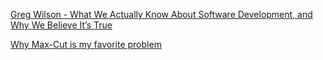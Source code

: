 [Greg Wilson - What We Actually Know About Software Development, and Why We Believe It’s True](https://vimeo.com/9270320)

[Why Max-Cut is my favorite problem](https://scs.hosted.panopto.com/Panopto/Pages/Viewer.aspx?id=06554055-c244-402f-8c1b-054564b85712)
